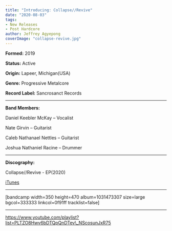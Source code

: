 ```yaml
---
title: "Introducing: Collapse//Revive"
date: "2020-08-03"
tags:
- New Releases
- Post Hardcore
author: Jeffrey Agyepong
coverImage: "collapse-revive.jpg"
---
```


**Formed:** 2019

**Status:** Active

**Origin:** Lapeer, Michigan(USA)

**Genre:** Progressive Metalcore

**Record Label:** Sancrosanct Records

* * *

**Band Members:**

Daniel Keebler McKay – Vocalist

Nate Girvin – Guitarist

Caleb Nathanael Nettles – Guitarist

Joshua Nathaniel Racine – Drummer

* * *

**Discography:**

Collapse​/​/​Revive - EP(2020)

[iTunes](https://music.apple.com/ca/album/collapse-revive-ep/1489054406)

* * *

\[bandcamp width=350 height=470 album=1031473307 size=large bgcol=333333 linkcol=0f91ff tracklist=false\]

* * *

https://www.youtube.com/playlist?list=PLTZO8Hwv6bDTQpQnDTev\_NScosunJxR75
